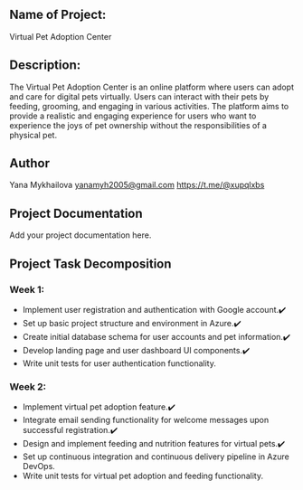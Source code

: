 
## Name of Project:
Virtual Pet Adoption Center

## Description:
The Virtual Pet Adoption Center is an online platform where users can adopt and care for digital pets virtually. Users can interact with their pets by feeding, grooming, and engaging in various activities. The platform aims to provide a realistic and engaging experience for users who want to experience the joys of pet ownership without the responsibilities of a physical pet.

## Author
Yana Mykhailova 
yanamyh2005@gmail.com
https://t.me/@xupqlxbs

## Project Documentation
Add your project documentation here.

## Project Task Decomposition

### Week 1:
- Implement user registration and authentication with Google account.✔️
- Set up basic project structure and environment in Azure.✔️
- Create initial database schema for user accounts and pet information.✔️
- Develop landing page and user dashboard UI components.✔️
- Write unit tests for user authentication functionality.

### Week 2:
- Implement virtual pet adoption feature.✔️
- Integrate email sending functionality for welcome messages upon successful registration.✔️
- Design and implement feeding and nutrition features for virtual pets.✔️
- Set up continuous integration and continuous delivery pipeline in Azure DevOps.
- Write unit tests for virtual pet adoption and feeding functionality.
